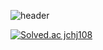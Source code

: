 ![header](https://capsule-render.vercel.app/api?type=slice&color=auto&height=300&section=header&text=Ji%20Chang-jin&fontSize=90)

[![Solved.ac
jchj108](http://mazassumnida.wtf/api/mini/generate_badge?boj={handle})](https://solved.ac/{handle})


<!--
**jchj108/jchj108** is a ✨ _special_ ✨ repository because its `README.md` (this file) appears on your GitHub profile.



Here are some ideas to get you started:

- 🔭 I’m currently working on ...
- 🌱 I’m currently learning ...
- 👯 I’m looking to collaborate on ...
- 🤔 I’m looking for help with ...
- 💬 Ask me about ...
- 📫 How to reach me: ...
- 😄 Pronouns: ...
- ⚡ Fun fact: ...
-->
